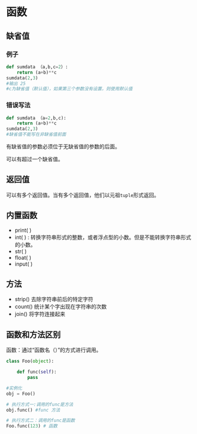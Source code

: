 # 函数

## 缺省值

### 例子

```python
def sumdata （a,b,c=2）:
    return (a+b)**c
sumdata(2,3)
#输出 25
#c为缺省值（默认值），如果第三个参数没有设置，则使用默认值
```

### 错误写法

```python
def sumdata （a=2,b,c):
    return (a+b)**c
sumdata(2,3)
#缺省值不能写在非缺省值前面
```

有缺省值的参数必须位于无缺省值的参数的后面。

可以有超过一个缺省值。

## 返回值

可以有多个返回值。当有多个返回值，他们以元祖`tuple`形式返回。

## 内置函数

* print\( \)
* int\( \) : 转换字符串形式的整数，或者浮点型的小数。但是不能转换字符串形式的小数。
* str\( \)
* float\( \)
* input\( \)

## 方法

* strip\(\) 去除字符串前后的特定字符
* count\(\) 统计某个字出现在字符串的次数
* join\(\) 将字符连接起来

## 函数和方法区别

函数：通过“函数名（）”的方式进行调用。

```python
class Foo(object):

    def func(self):
        pass

#实例化
obj = Foo()

# 执行方式一:调用的func是方法
obj.func() #func 方法

# 执行方式二：调用的func是函数
Foo.func(123) # 函数
```



